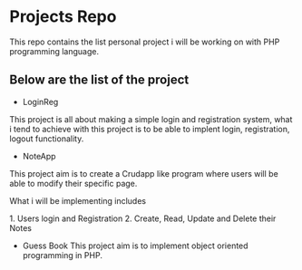 # Projects Repo

This repo contains the list personal project i will be working on with PHP programming language.

## Below are the list of the project

- LoginReg
<p>This project is all about making a simple login and registration system, what i tend to achieve with this project is to be able to implent login, registration, logout functionality.</p>

- NoteApp
<p>This project aim is to create a Crudapp like program where users will be able to modify their specific page.</p>
<p>What i will be implementing includes</p>
1. Users login and Registration
2. Create, Read, Update and Delete their Notes

- Guess Book
This project aim is to implement object oriented programming in PHP.
